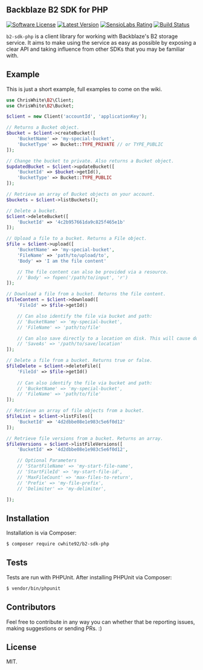 ## Backblaze B2 SDK for PHP
[![Software License](https://img.shields.io/badge/license-MIT-brightgreen.svg?style=flat-square)](LICENSE.md)
[![Latest Version](https://img.shields.io/github/release/cwhite92/b2-sdk-php.svg?style=flat-square)](https://github.com/cwhite92/b2-sdk-php/releases)
[![SensioLabs Rating](https://img.shields.io/sensiolabs/i/d5e44d75-84d2-40c7-b0d4-7f628429e139.svg?style=flat-square)](https://insight.sensiolabs.com/projects/d5e44d75-84d2-40c7-b0d4-7f628429e139)
[![Build Status](https://img.shields.io/travis/cwhite92/b2-sdk-php.svg?style=flat-square)](https://travis-ci.org/cwhite92/b2-sdk-php)

`b2-sdk-php` is a client library for working with Backblaze's B2 storage service. It aims to make using the service as
easy as possible by exposing a clear API and taking influence from other SDKs that you may be familiar with.

## Example

This is just a short example, full examples to come on the wiki.

```php
use ChrisWhite\B2\Client;
use ChrisWhite\B2\Bucket;

$client = new Client('accountId', 'applicationKey');

// Returns a Bucket object.
$bucket = $client->createBucket([
    'BucketName' => 'my-special-bucket',
    'BucketType' => Bucket::TYPE_PRIVATE // or TYPE_PUBLIC
]);

// Change the bucket to private. Also returns a Bucket object.
$updatedBucket = $client->updateBucket([
    'BucketId' => $bucket->getId(),
    'BucketType' => Bucket::TYPE_PUBLIC
]);

// Retrieve an array of Bucket objects on your account.
$buckets = $client->listBuckets();

// Delete a bucket.
$client->deleteBucket([
    'BucketId' => '4c2b957661da9c825f465e1b'
]);

// Upload a file to a bucket. Returns a File object.
$file = $client->upload([
    'BucketName' => 'my-special-bucket',
    'FileName' => 'path/to/upload/to',
    'Body' => 'I am the file content'

    // The file content can also be provided via a resource.
    // 'Body' => fopen('/path/to/input', 'r')
]);

// Download a file from a bucket. Returns the file content.
$fileContent = $client->download([
    'FileId' => $file->getId()

    // Can also identify the file via bucket and path:
    // 'BucketName' => 'my-special-bucket',
    // 'FileName' => 'path/to/file'

    // Can also save directly to a location on disk. This will cause download() to not return file content.
    // 'SaveAs' => '/path/to/save/location'
]);

// Delete a file from a bucket. Returns true or false.
$fileDelete = $client->deleteFile([
    'FileId' => $file->getId()
    
    // Can also identify the file via bucket and path:
    // 'BucketName' => 'my-special-bucket',
    // 'FileName' => 'path/to/file'
]);

// Retrieve an array of file objects from a bucket.
$fileList = $client->listFiles([
    'BucketId' => '4d2dbbe08e1e983c5e6f0d12'
]);

// Retrieve file versions from a bucket. Returns an array.
$fileVersions = $client->listFileVersions([
    'BucketId' => '4d2dbbe08e1e983c5e6f0d12',

    // Optional Parameters
    // 'StartFileName' => 'my-start-file-name',
    // 'StartFileId' => 'my-start-file-id',
    // 'MaxFileCount' => 'max-files-to-return',
    // 'Prefix' => 'my-file-prefix',
    // 'Delimiter' => 'my-delimiter',

]);
```

## Installation

Installation is via Composer:

```bash
$ composer require cwhite92/b2-sdk-php
```

## Tests

Tests are run with PHPUnit. After installing PHPUnit via Composer:

```bash
$ vendor/bin/phpunit
```

## Contributors

Feel free to contribute in any way you can whether that be reporting issues, making suggestions or sending PRs. :)

## License

MIT.
